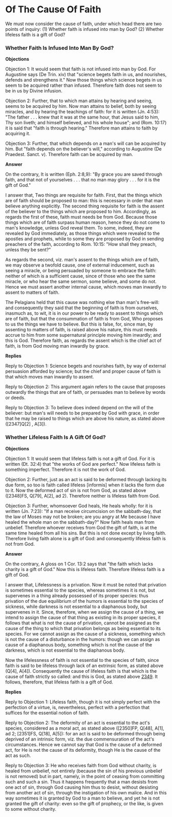 # Of The Cause Of Faith

We must now consider the cause of faith, under which head there are two points of inquiry:
(1) Whether faith is infused into man by God?
(2) Whether lifeless faith is a gift of God?
### Whether Faith Is Infused Into Man By God?

**Objections**

Objection 1: It would seem that faith is not infused into man by God. For Augustine says (De Trin. xiv) that "science begets faith in us, and nourishes, defends and strengthens it." Now those things which science begets in us seem to be acquired rather than infused. Therefore faith does not seem to be in us by Divine infusion.

Objection 2: Further, that to which man attains by hearing and seeing, seems to be acquired by him. Now man attains to belief, both by seeing miracles, and by hearing the teachings of faith: for it is written (Jn. 4:53): "The father . . . knew that it was at the same hour, that Jesus said to him, Thy son liveth; and himself believed, and his whole house"; and (Rom. 10:17) it is said that "faith is through hearing." Therefore man attains to faith by acquiring it.

Objection 3: Further, that which depends on a man's will can be acquired by him. But "faith depends on the believer's will," according to Augustine (De Praedest. Sanct. v). Therefore faith can be acquired by man.

**Answer**

On the contrary, It is written (Eph. 2:8,9): "By grace you are saved through faith, and that not of yourselves . . . that no man may glory . . . for it is the gift of God."

I answer that, Two things are requisite for faith. First, that the things which are of faith should be proposed to man: this is necessary in order that man believe anything explicitly. The second thing requisite for faith is the assent of the believer to the things which are proposed to him. Accordingly, as regards the first of these, faith must needs be from God. Because those things which are of faith surpass human reason, hence they do not come to man's knowledge, unless God reveal them. To some, indeed, they are revealed by God immediately, as those things which were revealed to the apostles and prophets, while to some they are proposed by God in sending preachers of the faith, according to Rom. 10:15: "How shall they preach, unless they be sent?"

As regards the second, viz. man's assent to the things which are of faith, we may observe a twofold cause, one of external inducement, such as seeing a miracle, or being persuaded by someone to embrace the faith: neither of which is a sufficient cause, since of those who see the same miracle, or who hear the same sermon, some believe, and some do not. Hence we must assert another internal cause, which moves man inwardly to assent to matters of faith.

The Pelagians held that this cause was nothing else than man's free-will: and consequently they said that the beginning of faith is from ourselves, inasmuch as, to wit, it is in our power to be ready to assent to things which are of faith, but that the consummation of faith is from God, Who proposes to us the things we have to believe. But this is false, for, since man, by assenting to matters of faith, is raised above his nature, this must needs accrue to him from some supernatural principle moving him inwardly; and this is God. Therefore faith, as regards the assent which is the chief act of faith, is from God moving man inwardly by grace.

**Replies**

Reply to Objection 1: Science begets and nourishes faith, by way of external persuasion afforded by science; but the chief and proper cause of faith is that which moves man inwardly to assent.

Reply to Objection 2: This argument again refers to the cause that proposes outwardly the things that are of faith, or persuades man to believe by words or deeds.

Reply to Objection 3: To believe does indeed depend on the will of the believer: but man's will needs to be prepared by God with grace, in order that he may be raised to things which are above his nature, as stated above ([2347]Q[2] , A[3]).
### Whether Lifeless Faith Is A Gift Of God?

**Objections**

Objection 1: It would seem that lifeless faith is not a gift of God. For it is written (Dt. 32:4) that "the works of God are perfect." Now lifeless faith is something imperfect. Therefore it is not the work of God.

Objection 2: Further, just as an act is said to be deformed through lacking its due form, so too is faith called lifeless [informis] when it lacks the form due to it. Now the deformed act of sin is not from God, as stated above ([2348]FS, Q[79], A[2], ad 2). Therefore neither is lifeless faith from God.

Objection 3: Further, whomsoever God heals, He heals wholly: for it is written (Jn. 7:23): "If a man receive circumcision on the sabbath-day, that the law of Moses may not be broken; are you angry at Me because I have healed the whole man on the sabbath-day?" Now faith heals man from unbelief. Therefore whoever receives from God the gift of faith, is at the same time healed from all his sins. But this is not done except by living faith. Therefore living faith alone is a gift of God: and consequently lifeless faith is not from God.

**Answer**

On the contrary, A gloss on 1 Cor. 13:2 says that "the faith which lacks charity is a gift of God." Now this is lifeless faith. Therefore lifeless faith is a gift of God.

I answer that, Lifelessness is a privation. Now it must be noted that privation is sometimes essential to the species, whereas sometimes it is not, but supervenes in a thing already possessed of its proper species: thus privation of the due equilibrium of the humors is essential to the species of sickness, while darkness is not essential to a diaphanous body, but supervenes in it. Since, therefore, when we assign the cause of a thing, we intend to assign the cause of that thing as existing in its proper species, it follows that what is not the cause of privation, cannot be assigned as the cause of the thing to which that privation belongs as being essential to its species. For we cannot assign as the cause of a sickness, something which is not the cause of a disturbance in the humors: though we can assign as cause of a diaphanous body, something which is not the cause of the darkness, which is not essential to the diaphanous body.

Now the lifelessness of faith is not essential to the species of faith, since faith is said to be lifeless through lack of an extrinsic form, as stated above (Q[4], A[4]). Consequently the cause of lifeless faith is that which is the cause of faith strictly so called: and this is God, as stated above [2349](A[1]). It follows, therefore, that lifeless faith is a gift of God.

**Replies**

Reply to Objection 1: Lifeless faith, though it is not simply perfect with the perfection of a virtue, is, nevertheless, perfect with a perfection that suffices for the essential notion of faith.

Reply to Objection 2: The deformity of an act is essential to the act's species, considered as a moral act, as stated above ([2350]FP, Q[48], A[1], ad 2; [2351]FS, Q[18], A[5]): for an act is said to be deformed through being deprived of an intrinsic form, viz. the due commensuration of the act's circumstances. Hence we cannot say that God is the cause of a deformed act, for He is not the cause of its deformity, though He is the cause of the act as such.

Reply to Objection 3: He who receives faith from God without charity, is healed from unbelief, not entirely (because the sin of his previous unbelief is not removed) but in part, namely, in the point of ceasing from committing such and such a sin. Thus it happens frequently that a man desists from one act of sin, through God causing him thus to desist, without desisting from another act of sin, through the instigation of his own malice. And in this way sometimes it is granted by God to a man to believe, and yet he is not granted the gift of charity: even so the gift of prophecy, or the like, is given to some without charity.
